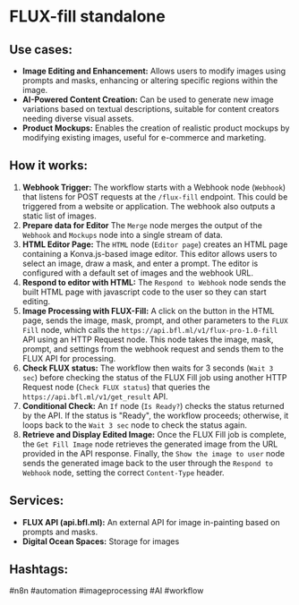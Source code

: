 # FLUX-fill standalone

## Use cases:

- **Image Editing and Enhancement:** Allows users to modify images using prompts and masks, enhancing or altering specific regions within the image.
- **AI-Powered Content Creation:** Can be used to generate new image variations based on textual descriptions, suitable for content creators needing diverse visual assets.
- **Product Mockups:** Enables the creation of realistic product mockups by modifying existing images, useful for e-commerce and marketing.

## How it works:

1.  **Webhook Trigger:** The workflow starts with a Webhook node (`Webhook`) that listens for POST requests at the `/flux-fill` endpoint. This could be triggered from a website or application. The webhook also outputs a static list of images.
2.  **Prepare data for Editor** The `Merge` node merges the output of the `Webhook` and `Mockups` node into a single stream of data.
3.  **HTML Editor Page:** The `HTML` node (`Editor page`) creates an HTML page containing a Konva.js-based image editor. This editor allows users to select an image, draw a mask, and enter a prompt. The editor is configured with a default set of images and the webhook URL.
4.  **Respond to editor with HTML:** The `Respond to Webhook` node sends the built HTML page with javascript code to the user so they can start editing.
5.  **Image Processing with FLUX-Fill:** A click on the button in the HTML page, sends the image, mask, prompt, and other parameters to the `FLUX Fill` node, which calls the `https://api.bfl.ml/v1/flux-pro-1.0-fill` API using an HTTP Request node.  This node takes the image, mask, prompt, and settings from the webhook request and sends them to the FLUX API for processing.
6.  **Check FLUX status:** The workflow then waits for 3 seconds (`Wait 3 sec`) before checking the status of the FLUX Fill job using another HTTP Request node (`Check FLUX status`) that queries the `https://api.bfl.ml/v1/get_result` API.
7.  **Conditional Check:** An `If` node (`Is Ready?`) checks the status returned by the API. If the status is "Ready", the workflow proceeds; otherwise, it loops back to the `Wait 3 sec` node to check the status again.
8.  **Retrieve and Display Edited Image:** Once the FLUX Fill job is complete, the `Get Fill Image` node retrieves the generated image from the URL provided in the API response. Finally, the `Show the image to user` node sends the generated image back to the user through the `Respond to Webhook` node, setting the correct `Content-Type` header.

## Services:

-   **FLUX API (api.bfl.ml):**  An external API for image in-painting based on prompts and masks.
-   **Digital Ocean Spaces:** Storage for images

## Hashtags:

#n8n #automation #imageprocessing #AI #workflow
